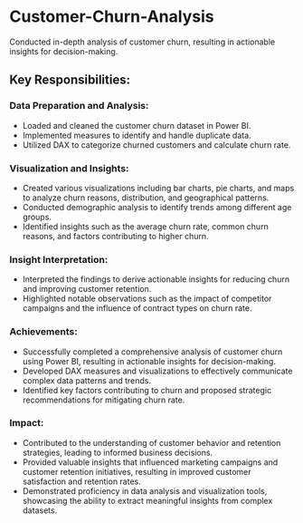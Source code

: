 # Customer-Churn-Analysis #
Conducted in-depth analysis of customer churn, resulting in actionable insights for decision-making. 

## Key Responsibilities: ##

### Data Preparation and Analysis: ### 

* Loaded and cleaned the customer churn dataset in Power BI.
* Implemented measures to identify and handle duplicate data.
* Utilized DAX to categorize churned customers and calculate churn rate.

### Visualization and Insights: ###

* Created various visualizations including bar charts, pie charts, and maps to analyze churn reasons, distribution, and geographical patterns.
* Conducted demographic analysis to identify trends among different age groups.
* Identified insights such as the average churn rate, common churn reasons, and factors contributing to higher churn.

### Insight Interpretation: ###
* Interpreted the findings to derive actionable insights for reducing churn and improving customer retention.
* Highlighted notable observations such as the impact of competitor campaigns and the influence of contract types on churn rate.

### Achievements: ###
* Successfully completed a comprehensive analysis of customer churn using Power BI, resulting in actionable insights for decision-making.
* Developed DAX measures and visualizations to effectively communicate complex data patterns and trends.
* Identified key factors contributing to churn and proposed strategic recommendations for mitigating churn rate.

### Impact: ### 
* Contributed to the understanding of customer behavior and retention strategies, leading to informed business decisions.
* Provided valuable insights that influenced marketing campaigns and customer retention initiatives, resulting in improved customer satisfaction and retention rates.
* Demonstrated proficiency in data analysis and visualization tools, showcasing the ability to extract meaningful insights from complex datasets.
